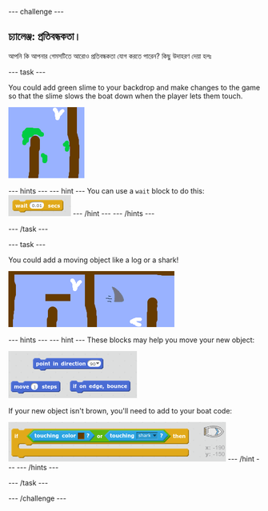 \--- challenge \---

## চ্যালেঞ্জ: প্রতিবন্ধকতা।

আপনি কি আপনার গেমসটিতে আরোও প্রতিবন্ধকতা যোগ করতে পারেন? কিছু উদাহরণ দেয়া হলঃ

\--- task \---

You could add green slime to your backdrop and make changes to the game so that the slime slows the boat down when the player lets them touch.

![screenshot](images/boat-algae.png)

\--- hints \--- \--- hint \--- You can use a `wait` block to do this: ![screenshot](images/boat-slime-blocks.png) \--- /hint \--- \--- /hints \---

\--- /task \---

\--- task \---

You could add a moving object like a log or a shark!

![screenshot](images/boat-obstacles.png)

\--- hints \--- \--- hint \--- These blocks may help you move your new object:

![screenshot](images/boat-moving-blocks.png)

If your new object isn't brown, you'll need to add to your boat code:

![screenshot](images/boat-moving-blocks2.png) \--- /hint \--- \--- /hints \---

\--- /task \---

\--- /challenge \---